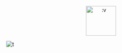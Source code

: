 <p align="center">
  <img src="https://i.postimg.cc/xCYbNNmh/images-2.jpg" title=":v" alt=":v" width="80" >
</p>

![t](https://img.shields.io/static/v1?style=plastic&logo=appveyor&label=Code&message=by%20polygon&color=green)
